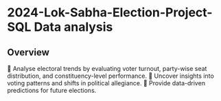 # 2024-Lok-Sabha-Election-Project-SQL Data analysis
## Overview


	Analyse electoral trends by evaluating voter turnout, party-wise seat distribution, and constituency-level performance.
	Uncover insights into voting patterns and shifts in political allegiance.
	Provide data-driven predictions for future elections.

